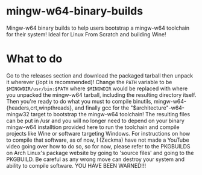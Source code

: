 # mingw-w64-binary-builds
Mingw-w64 binary builds to help users bootstrap a mingw-w64 toolchain for their system! Ideal for Linux From Scratch and building Wine!
# What to do
Go to the releases section and download the packaged tarball then unpack it wherever (/opt is recommended)! Change the `PATH` variable to be `$MINGWDIR/usr/bin:$PATH` where `$MINGWDIR` would be replaced with where you unpacked the mingw-w64 tarball, including the resulting directory itself. Then you're ready to do what you must to compile binutils, mingw-w64-{headers,crt,winpthreads}, and finally gcc for the "$architecture"-w64-mingw32 target to bootstrap the mingw-w64 toolchain! The resulting files can be put in /usr and you will no longer need to depend on your binary mingw-w64 installtion provided here to run the toolchain and compile projects like Wine or software targeting Windows. For instructions on how to compile that software, as of now, I (Zeckma) have not made a YouTube video going over how to do so, so for now, please refer to the PKGBUILDS on Arch Linux's package website by going to 'source files' and going to the PKGBUILD. Be careful as any wrong move can destroy your system and ability to compile software. YOU HAVE BEEN WARNED!!!
